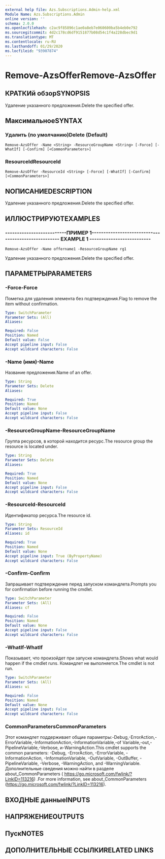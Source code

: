 ```yaml
---
external help file: Azs.Subscriptions.Admin-help.xml
Module Name: Azs.Subscriptions.Admin
online version: ''
schema: 2.0.0
ms.openlocfilehash: c2ac9f85896c1ae0a8eb7e060600ba5b4eb0e792
ms.sourcegitcommit: 4d2c178cd6df9151877b08d54c1f4a228dbec9d1
ms.translationtype: MT
ms.contentlocale: ru-RU
ms.lasthandoff: 01/29/2020
ms.locfileid: "93907874"
---
```

# <span data-ttu-id="4255f-101">Remove-AzsOffer</span><span class="sxs-lookup"><span data-stu-id="4255f-101">Remove-AzsOffer</span></span>

## <span data-ttu-id="4255f-102">КРАТКИй обзор</span><span class="sxs-lookup"><span data-stu-id="4255f-102">SYNOPSIS</span></span>
<span data-ttu-id="4255f-103">Удаление указанного предложения.</span><span class="sxs-lookup"><span data-stu-id="4255f-103">Delete the specified offer.</span></span>

## <span data-ttu-id="4255f-104">Максимальное</span><span class="sxs-lookup"><span data-stu-id="4255f-104">SYNTAX</span></span>

### <span data-ttu-id="4255f-105">Удалить (по умолчанию)</span><span class="sxs-lookup"><span data-stu-id="4255f-105">Delete (Default)</span></span>
```
Remove-AzsOffer -Name <String> -ResourceGroupName <String> [-Force] [-WhatIf] [-Confirm] [<CommonParameters>]
```

### <span data-ttu-id="4255f-106">ResourceId</span><span class="sxs-lookup"><span data-stu-id="4255f-106">ResourceId</span></span>
```
Remove-AzsOffer -ResourceId <String> [-Force] [-WhatIf] [-Confirm] [<CommonParameters>]
```

## <span data-ttu-id="4255f-107">NОПИСАНИЕ</span><span class="sxs-lookup"><span data-stu-id="4255f-107">DESCRIPTION</span></span>
<span data-ttu-id="4255f-108">Удаление указанного предложения.</span><span class="sxs-lookup"><span data-stu-id="4255f-108">Delete the specified offer.</span></span>

## <span data-ttu-id="4255f-109">ИЛЛЮСТРИРУЮТ</span><span class="sxs-lookup"><span data-stu-id="4255f-109">EXAMPLES</span></span>

### <span data-ttu-id="4255f-110">--------------------------ПРИМЕР 1--------------------------</span><span class="sxs-lookup"><span data-stu-id="4255f-110">-------------------------- EXAMPLE 1 --------------------------</span></span>
```
Remove-AzsOffer -Name offername1 -ResourceGroupName rg1
```

<span data-ttu-id="4255f-111">Удаление указанного предложения.</span><span class="sxs-lookup"><span data-stu-id="4255f-111">Delete the specified offer.</span></span>

## <span data-ttu-id="4255f-112">ПАРАМЕТРЫ</span><span class="sxs-lookup"><span data-stu-id="4255f-112">PARAMETERS</span></span>

### <span data-ttu-id="4255f-113">-Force</span><span class="sxs-lookup"><span data-stu-id="4255f-113">-Force</span></span>
<span data-ttu-id="4255f-114">Пометка для удаления элемента без подтверждения.</span><span class="sxs-lookup"><span data-stu-id="4255f-114">Flag to remove the item without confirmation.</span></span>

```yaml
Type: SwitchParameter
Parameter Sets: (All)
Aliases: 

Required: False
Position: Named
Default value: False
Accept pipeline input: False
Accept wildcard characters: False
```

### <span data-ttu-id="4255f-115">-Name (имя)</span><span class="sxs-lookup"><span data-stu-id="4255f-115">-Name</span></span>
<span data-ttu-id="4255f-116">Название предложения.</span><span class="sxs-lookup"><span data-stu-id="4255f-116">Name of an offer.</span></span>

```yaml
Type: String
Parameter Sets: Delete
Aliases: 

Required: True
Position: Named
Default value: None
Accept pipeline input: False
Accept wildcard characters: False
```

### <span data-ttu-id="4255f-117">-ResourceGroupName</span><span class="sxs-lookup"><span data-stu-id="4255f-117">-ResourceGroupName</span></span>
<span data-ttu-id="4255f-118">Группа ресурсов, в которой находится ресурс.</span><span class="sxs-lookup"><span data-stu-id="4255f-118">The resource group the resource is located under.</span></span>

```yaml
Type: String
Parameter Sets: Delete
Aliases: 

Required: True
Position: Named
Default value: None
Accept pipeline input: False
Accept wildcard characters: False
```

### <span data-ttu-id="4255f-119">-ResourceId</span><span class="sxs-lookup"><span data-stu-id="4255f-119">-ResourceId</span></span>
<span data-ttu-id="4255f-120">Идентификатор ресурса.</span><span class="sxs-lookup"><span data-stu-id="4255f-120">The resource id.</span></span>

```yaml
Type: String
Parameter Sets: ResourceId
Aliases: id

Required: True
Position: Named
Default value: None
Accept pipeline input: True (ByPropertyName)
Accept wildcard characters: False
```

### <span data-ttu-id="4255f-121">-Confirm</span><span class="sxs-lookup"><span data-stu-id="4255f-121">-Confirm</span></span>
<span data-ttu-id="4255f-122">Запрашивает подтверждение перед запуском командлета.</span><span class="sxs-lookup"><span data-stu-id="4255f-122">Prompts you for confirmation before running the cmdlet.</span></span>

```yaml
Type: SwitchParameter
Parameter Sets: (All)
Aliases: cf

Required: False
Position: Named
Default value: None
Accept pipeline input: False
Accept wildcard characters: False
```

### <span data-ttu-id="4255f-123">-WhatIf</span><span class="sxs-lookup"><span data-stu-id="4255f-123">-WhatIf</span></span>
<span data-ttu-id="4255f-124">Показывает, что произойдет при запуске командлета.</span><span class="sxs-lookup"><span data-stu-id="4255f-124">Shows what would happen if the cmdlet runs.</span></span>
<span data-ttu-id="4255f-125">Командлет не выполняется.</span><span class="sxs-lookup"><span data-stu-id="4255f-125">The cmdlet is not run.</span></span>

```yaml
Type: SwitchParameter
Parameter Sets: (All)
Aliases: wi

Required: False
Position: Named
Default value: None
Accept pipeline input: False
Accept wildcard characters: False
```

### <span data-ttu-id="4255f-126">CommonParameters</span><span class="sxs-lookup"><span data-stu-id="4255f-126">CommonParameters</span></span>
<span data-ttu-id="4255f-127">Этот командлет поддерживает общие параметры:-Debug,-ErrorAction,-ErrorVariable,-InformationAction,-InformationVariable,-of Variable,-out,-PipelineVariable,-Verbose, и-WarningAction.</span><span class="sxs-lookup"><span data-stu-id="4255f-127">This cmdlet supports the common parameters: -Debug, -ErrorAction, -ErrorVariable, -InformationAction, -InformationVariable, -OutVariable, -OutBuffer, -PipelineVariable, -Verbose, -WarningAction, and -WarningVariable.</span></span> <span data-ttu-id="4255f-128">Дополнительные сведения можно найти в разделе about_CommonParameters ( https://go.microsoft.com/fwlink/?LinkID=113216) .</span><span class="sxs-lookup"><span data-stu-id="4255f-128">For more information, see about_CommonParameters (https://go.microsoft.com/fwlink/?LinkID=113216).</span></span>

## <span data-ttu-id="4255f-129">ВХОДНЫЕ данные</span><span class="sxs-lookup"><span data-stu-id="4255f-129">INPUTS</span></span>

## <span data-ttu-id="4255f-130">НАПРЯЖЕНИЕ</span><span class="sxs-lookup"><span data-stu-id="4255f-130">OUTPUTS</span></span>

## <span data-ttu-id="4255f-131">Пуск</span><span class="sxs-lookup"><span data-stu-id="4255f-131">NOTES</span></span>

## <span data-ttu-id="4255f-132">ДОПОЛНИТЕЛЬНЫЕ ССЫЛКИ</span><span class="sxs-lookup"><span data-stu-id="4255f-132">RELATED LINKS</span></span>

